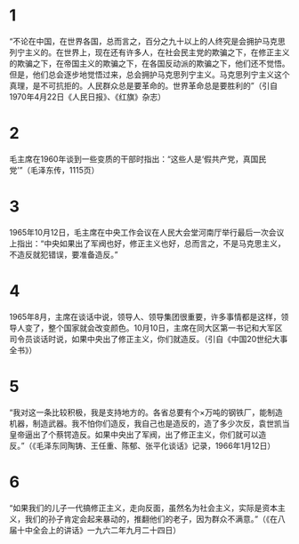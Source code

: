 # 1
“不论在中国，在世界各国，总而言之，百分之九十以上的人终究是会拥护马克思列宁主义的。在世界上，现在还有许多人，在社会民主党的欺骗之下，在修正主义的欺骗之下，在帝国主义的欺骗之下，在各国反动派的欺骗之下，他们还不觉悟。但是，他们总会逐步地觉悟过来，总会拥护马克思列宁主义。马克思列宁主义这个真理，是不可抗拒的。人民群众总是要革命的。世界革命总是要胜利的”（引自1970年4月22日《人民日报》、《红旗》杂志）

# 2
毛主席在1960年谈到一些变质的干部时指出：“这些人是‘假共产党，真国民党’”（毛泽东传，1115页）

# 3
1965年10月12日，毛主席在中央工作会议在人民大会堂河南厅举行最后一次会议上指出：“中央如果出了军阀也好，修正主义也好，总而言之，不是马克思主义，不造反就犯错误，要准备造反。”

# 4
1965年8月，主席在谈话中说，领导人、领导集团很重要，许多事情都是这样，领导人变了，整个国家就会改变颜色。10月10日，主席在同大区第一书记和大军区司令员谈话时说，如果中央出了修正主义，你们就造反。（引自《中国20世纪大事全书》）

# 5
“我对这一条比较积极，我是支持地方的。各省总要有个×万吨的钢铁厂，能制造机器，制造武器。我不怕你们造反，我自己也是造反的，造了多少次反，袁世凯当皇帝逼出了个蔡锷造反。如果中央出了军阀，出了修正主义，你们就可以造反。”（《毛泽东同陶铸、王任重、陈郁、张平化谈话》记录，1966年1月12日）

# 6
“如果我们的儿子一代搞修正主义，走向反面，虽然名为社会主义，实际是资本主义，我们的孙子肯定会起来暴动的，推翻他们的老子，因为群众不满意。”（《在八届十中全会上的讲话》一九六二年九月二十四日）
